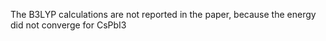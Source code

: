 The B3LYP calculations are not reported in the paper, because the energy did not converge for CsPbI3
